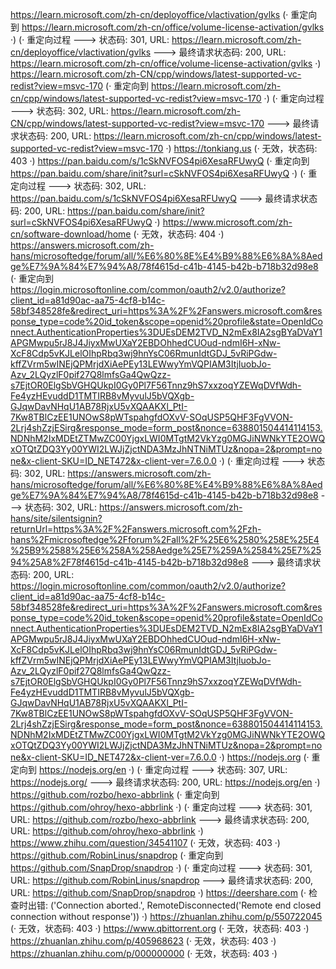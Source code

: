 https://learn.microsoft.com/zh-cn/deployoffice/vlactivation/gvlks (· 重定向到 https://learn.microsoft.com/zh-cn/office/volume-license-activation/gvlks ·)
(· 重定向过程 ---> 状态码: 301, URL: https://learn.microsoft.com/zh-cn/deployoffice/vlactivation/gvlks ---> 最终请求状态码: 200, URL: https://learn.microsoft.com/zh-cn/office/volume-license-activation/gvlks ·)
https://learn.microsoft.com/zh-CN/cpp/windows/latest-supported-vc-redist?view=msvc-170 (· 重定向到 https://learn.microsoft.com/zh-cn/cpp/windows/latest-supported-vc-redist?view=msvc-170 ·)
(· 重定向过程 ---> 状态码: 302, URL: https://learn.microsoft.com/zh-CN/cpp/windows/latest-supported-vc-redist?view=msvc-170 ---> 最终请求状态码: 200, URL: https://learn.microsoft.com/zh-cn/cpp/windows/latest-supported-vc-redist?view=msvc-170 ·)
https://tonkiang.us (· 无效，状态码: 403 ·)
https://pan.baidu.com/s/1cSkNVFOS4pi6XesaRFUwyQ (· 重定向到 https://pan.baidu.com/share/init?surl=cSkNVFOS4pi6XesaRFUwyQ ·)
(· 重定向过程 ---> 状态码: 302, URL: https://pan.baidu.com/s/1cSkNVFOS4pi6XesaRFUwyQ ---> 最终请求状态码: 200, URL: https://pan.baidu.com/share/init?surl=cSkNVFOS4pi6XesaRFUwyQ ·)
https://www.microsoft.com/zh-cn/software-download/home (· 无效，状态码: 404 ·)
https://answers.microsoft.com/zh-hans/microsoftedge/forum/all/%E6%80%8E%E4%B9%88%E6%8A%8Aedge%E7%9A%84%E7%94%A8/78f4615d-c41b-4145-b42b-b718b32d98e8 (· 重定向到 https://login.microsoftonline.com/common/oauth2/v2.0/authorize?client_id=a81d90ac-aa75-4cf8-b14c-58bf348528fe&redirect_uri=https%3A%2F%2Fanswers.microsoft.com&response_type=code%20id_token&scope=openid%20profile&state=OpenIdConnect.AuthenticationProperties%3DUEsDEM2TVD_N2mEx8IA2sgBYaDVaY1APGMwpu5rJ8J4JiyxMwUXaY2EBDOhhedCUOud-ndmI6H-xNw-XcF8Cdp5vKJLelOIhpRbq3wj9hnYsC06RmunIdtGDJ_5vRiPGdw-kffZVrm5wINEjQPMrjdXiAePEy13LEWwyYmVQPIAM3ItjIuobJo-Azv_2LQyzlF0pif27Q8lmfsGa4QwQzz-s7EjtOR0ElgSbVGHQUkpI0Gy0Pl7F56Tnnz9hS7xxzoqYZEWqDVfWdh-Fe4yzHEvuddD1TMTIRB8vMyvulJ5bVQXgb-GJqwDavNHqU1AB78RjxU5vXQAAKXl_PtI-7Kw8TBlCzEE1UNOwS8pWTspahgfdOXvV-SOqUSP5QHF3FgVVON-2Lrj4shZzjESirg&response_mode=form_post&nonce=638801504414114153.NDNhM2IxMDEtZTMwZC00YjgxLWI0MTgtM2VkYzg0MGJiNWNkYTE2OWQxOTQtZDQ3Yy00YWI2LWJjZjctNDA3MzJhNTNiMTUz&nopa=2&prompt=none&x-client-SKU=ID_NET472&x-client-ver=7.6.0.0 ·)
(· 重定向过程 ---> 状态码: 302, URL: https://answers.microsoft.com/zh-hans/microsoftedge/forum/all/%E6%80%8E%E4%B9%88%E6%8A%8Aedge%E7%9A%84%E7%94%A8/78f4615d-c41b-4145-b42b-b718b32d98e8 ---> 状态码: 302, URL: https://answers.microsoft.com/zh-hans/site/silentsignin?returnUrl=https%3A%2F%2Fanswers.microsoft.com%2Fzh-hans%2Fmicrosoftedge%2Fforum%2Fall%2F%25E6%2580%258E%25E4%25B9%2588%25E6%258A%258Aedge%25E7%259A%2584%25E7%2594%25A8%2F78f4615d-c41b-4145-b42b-b718b32d98e8 ---> 最终请求状态码: 200, URL: https://login.microsoftonline.com/common/oauth2/v2.0/authorize?client_id=a81d90ac-aa75-4cf8-b14c-58bf348528fe&redirect_uri=https%3A%2F%2Fanswers.microsoft.com&response_type=code%20id_token&scope=openid%20profile&state=OpenIdConnect.AuthenticationProperties%3DUEsDEM2TVD_N2mEx8IA2sgBYaDVaY1APGMwpu5rJ8J4JiyxMwUXaY2EBDOhhedCUOud-ndmI6H-xNw-XcF8Cdp5vKJLelOIhpRbq3wj9hnYsC06RmunIdtGDJ_5vRiPGdw-kffZVrm5wINEjQPMrjdXiAePEy13LEWwyYmVQPIAM3ItjIuobJo-Azv_2LQyzlF0pif27Q8lmfsGa4QwQzz-s7EjtOR0ElgSbVGHQUkpI0Gy0Pl7F56Tnnz9hS7xxzoqYZEWqDVfWdh-Fe4yzHEvuddD1TMTIRB8vMyvulJ5bVQXgb-GJqwDavNHqU1AB78RjxU5vXQAAKXl_PtI-7Kw8TBlCzEE1UNOwS8pWTspahgfdOXvV-SOqUSP5QHF3FgVVON-2Lrj4shZzjESirg&response_mode=form_post&nonce=638801504414114153.NDNhM2IxMDEtZTMwZC00YjgxLWI0MTgtM2VkYzg0MGJiNWNkYTE2OWQxOTQtZDQ3Yy00YWI2LWJjZjctNDA3MzJhNTNiMTUz&nopa=2&prompt=none&x-client-SKU=ID_NET472&x-client-ver=7.6.0.0 ·)
https://nodejs.org (· 重定向到 https://nodejs.org/en ·)
(· 重定向过程 ---> 状态码: 307, URL: https://nodejs.org/ ---> 最终请求状态码: 200, URL: https://nodejs.org/en ·)
https://github.com/rozbo/hexo-abbrlink (· 重定向到 https://github.com/ohroy/hexo-abbrlink ·)
(· 重定向过程 ---> 状态码: 301, URL: https://github.com/rozbo/hexo-abbrlink ---> 最终请求状态码: 200, URL: https://github.com/ohroy/hexo-abbrlink ·)
https://www.zhihu.com/question/34541107 (· 无效，状态码: 403 ·)
https://github.com/RobinLinus/snapdrop (· 重定向到 https://github.com/SnapDrop/snapdrop ·)
(· 重定向过程 ---> 状态码: 301, URL: https://github.com/RobinLinus/snapdrop ---> 最终请求状态码: 200, URL: https://github.com/SnapDrop/snapdrop ·)
https://deershare.com (· 检查时出错: ('Connection aborted.', RemoteDisconnected('Remote end closed connection without response')) ·)
https://zhuanlan.zhihu.com/p/550722045 (· 无效，状态码: 403 ·)
https://www.qbittorrent.org (· 无效，状态码: 403 ·)
https://zhuanlan.zhihu.com/p/405968623 (· 无效，状态码: 403 ·)
https://zhuanlan.zhihu.com/p/000000000 (· 无效，状态码: 403 ·)
